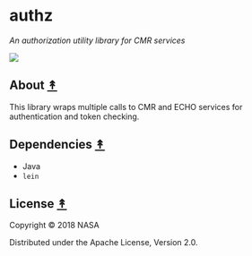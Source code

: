 # authz

*An authorization utility library for CMR services*

[![][logo]][logo]


## About [&#x219F;](#contents)

This library wraps multiple calls to CMR and ECHO services for authentication
and token checking.


## Dependencies [&#x219F;](#contents)

* Java
* `lein`


## License [&#x219F;](#contents)

Copyright © 2018 NASA

Distributed under the Apache License, Version 2.0.


<!-- Named page links below: /-->

[logo]: https://avatars2.githubusercontent.com/u/32934967?s=200&v=4
